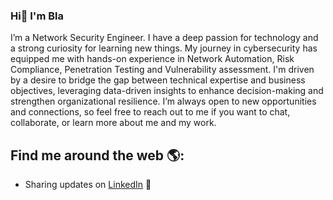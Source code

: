 ### Hi👋 I'm Bla

I’m a Network Security Engineer. I have a deep passion for technology and a strong curiosity for learning new things. My journey in cybersecurity has equipped me with hands-on experience in Network Automation, Risk Compliance, Penetration Testing and Vulnerability assessment. I'm driven by a desire to bridge the gap between technical expertise and business objectives, leveraging data-driven insights to enhance decision-making and strengthen organizational resilience.
I’m always open to new opportunities and connections, so feel free to reach out to me if you want to chat, collaborate, or learn more about me and my work.

## Find me around the web 🌎:
- Sharing updates on <a href="https://www.linkedin.com/in/blatere-ngapna/">LinkedIn</a> 💼



